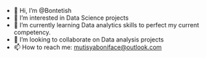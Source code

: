 - 👋 Hi, I’m @Bontetish
- 👀 I’m interested in Data Science projects
- 🌱 I’m currently learning Data analytics skills to perfect my current competency.
- 💞️ I’m looking to collaborate on Data analysis projects
- 📫 How to reach me: mutisyaboniface@outlook.com

<!---
Bontetish/Bontetish is a ✨ special ✨ repository because its `README.md` (this file) appears on your GitHub profile.
You can click the Preview link to take a look at your changes.
--->
